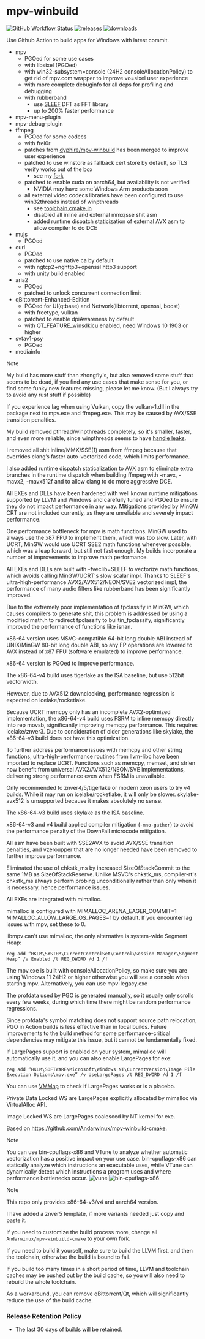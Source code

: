 # mpv-winbuild

[![GitHub Workflow Status](https://img.shields.io/github/actions/workflow/status/zhongfly/mpv-winbuild/mpv.yml?branch=main)](https://github.com/zhongfly/mpv-winbuild/actions)
[![releases](https://img.shields.io/github/v/release/zhongfly/mpv-winbuild)](https://github.com/zhongfly/mpv-winbuild/releases/latest)
[![downloads](https://img.shields.io/github/downloads/zhongfly/mpv-winbuild/total)](https://github.com/zhongfly/mpv-winbuild/releases)

Use Github Action to build apps for Windows with latest commit.

- mpv
  - PGOed for some use cases
  - with libsixel (PGOed)
  - with win32-subsystem=console (24H2 consoleAllocationPolicy) to get rid of mpv.com wrapper to improve vo=sixel user experience
  - with more complete debuginfo for all deps for profiling and debugging
  - with rubberband
    - use [SLEEF](https://github.com/shibatch/sleef) DFT as FFT library
    - up to 200% faster performance
- mpv-menu-plugin
- mpv-debug-plugin
- ffmpeg
  - PGOed for some codecs
  - with frei0r
  - patches from [dyphire/mpv-winbuild](https://github.com/dyphire/mpv-winbuild) has been merged to improve user experience
  - patched to use winstore as fallback cert store by default, so TLS verify works out of the box
    - see my [fork](https://github.com/Andarwinux/FFmpeg)
  - patched to enable cuda on aarch64, but availability is not verified
    - NVIDIA may have some Windows Arm products soon
  - all external video codecs libraries have been configured to use win32threads instead of winpthreads
    - see [toolchain.cmake.in](https://github.com/Andarwinux/mpv-winbuild-cmake/blob/master/toolchain.cmake.in#L13-L18)
    - disabled all inline and external mmx/sse shit asm
    - added runtime dispatch staticization of external AVX asm to allow compiler to do DCE
- mujs
  - PGOed
- curl
  - PGOed
  - patched to use native ca by default
  - with ngtcp2+nghttp3+openssl http3 support
  - with unity build enabled
- aria2
  - PGOed
  - patched to unlock concurrent connection limit
- qBittorrent-Enhanced-Edition
  - PGOed for UI(qtbase) and Network(libtorrent, openssl, boost)
  - with freetype, vulkan
  - patched to enable dpiAwareness by default
  - with QT_FEATURE_winsdkicu enabled, need Windows 10 1903 or higher
- svtav1-psy
  - PGOed
- mediainfo



> [!NOTE]
>
> My build has more stuff than zhongfly's, but also removed some stuff that seems to be dead, if you find any use cases that make sense for you, or find some funky new features missing, please let me know. (But I always try to avoid any rust stuff if possible)
>
> If you experience lag when using Vulkan, copy the vulkan-1.dll in the package next to mpv.exe and ffmpeg.exe. This may be caused by AVX/SSE transition penalties.
>
> My build removed pthread/winpthreads completely, so it's smaller, faster, and even more reliable, since winpthreads seems to have [handle leaks](https://libera.catirclogs.org/ffmpeg-devel/2025-09-17).
>
> I removed all shit inline/MMX/SSE(1) asm from ffmpeg because that overrides clang’s faster auto-vectorized code, which limits performance.
>
> I also added runtime dispatch staticalization to AVX asm to eliminate extra branches in the runtime dispatch when building ffmpeg with -mavx, -mavx2, -mavx512f and to allow clang to do more aggressive DCE.
>
> All EXEs and DLLs have been hardened with well known runtime mitigations supported by LLVM and Windows and carefully tuned and PGOed to ensure they do not impact performance in any way. Mitigations provided by MinGW CRT are not included currently, as they are unreliable and severely impact performance.
>
> One performance bottleneck for mpv is math functions. MinGW used to always use the x87 FPU to implement them, which was too slow. Later, with UCRT, MinGW would use UCRT SSE2 math functions whenever possible, which was a leap forward, but still not fast enough. My builds incorporate a number of improvements to improve math performance.
>
> All EXEs and DLLs are built with -fveclib=SLEEF to vectorize math functions, which avoids calling MinGW/UCRT's slow scalar impl. Thanks to [SLEEF](https://github.com/shibatch/sleef)'s ultra-high-performance AVX2/AVX512/NEON/SVE2 vectorized impl, the performance of many audio filters like rubberband has been significantly improved.
>
> Due to the extremely poor implementation of fpclassify in MinGW, which causes compilers to generate shit, this problem is addressed by using a modified math.h to redirect fpclassify to builtin_fpclassify, significantly improved the performance of functions like isnan.
>
> x86-64 version uses MSVC-compatible 64-bit long double ABI instead of UNIX/MinGW 80-bit long double ABI, so any FP operations are lowered to AVX instead of x87 FPU (software emulated) to improve performance.
>
> x86-64 version is PGOed to improve performance.
>
> The x86-64-v4 build uses tigerlake as the ISA baseline, but use 512bit vectorwidth.
>
> However, due to AVX512 downclocking, performance regression is expected on icelake/rocketlake.
>
> Because UCRT memcpy only has an incomplete AVX2-optimized implementation, the x86-64-v4 build uses FSRM to inline memcpy directly into rep movsb, significantly improving memcpy performance. This requires icelake/znver3. Due to consideration of older generations like skylake, the x86-64-v3 build does not have this optimization.
>
> To further address performance issues with memcpy and other string functions, ultra-high-performance routines from llvm-libc have been imported to replace UCRT. Functions such as memcpy, memset, and strlen now benefit from universal AVX2/AVX512/NEON/SVE implementations, delivering strong performance even when FSRM is unavailable.
>
> Only recommended to znver4/5/tigerlake or modern xeon users to try v4 builds. While it may run on icelake/rocketlake, it will only be slower. skylake-avx512 is unsupported because it makes absolutely no sense.
>
> The x86-64-v3 build uses skylake as the ISA baseline.
>
> x86-64-v3 and v4 build applied compiler mitigation (`-mno-gather`) to avoid the performance penalty of the DownFall microcode mitigation.
>
> All asm have been built with SSE2AVX to avoid AVX/SSE transition penalties, and vzeroupper that are no longer needed have been removed to further improve performance.
>
> Eliminated the use of chkstk_ms by increased SizeOfStackCommit to the same 1MB as SizeOfStackReserve. Unlike MSVC's chkstk_ms, compiler-rt's chkstk_ms always perform probing unconditionally rather than only when it is necessary, hence performance issues.
>
> All EXEs are integrated with mimalloc.
>
> mimalloc is configured with MIMALLOC_ARENA_EAGER_COMMIT=1 MIMALLOC_ALLOW_LARGE_OS_PAGES=1 by default. If you encounter lag issues with mpv, set these to 0.
>
> libmpv can't use mimalloc, the only alternative is system-wide Segment Heap:
> ```
> reg add “HKLM\SYSTEM\CurrentControlSet\Control\Session Manager\Segment Heap” /v Enabled /t REG_DWORD /d 1 /f
> ```
> The mpv.exe is built with consoleAllocationPolicy, so make sure you are using Windows 11 24H2 or higher otherwise you will see a console when starting mpv.
> Alternatively, you can use mpv-legacy.exe
>
> The profdata used by PGO is generated manually, so it usually only scrolls every few weeks, during which time there might be random performance regressions.
>
> Since profdata's symbol matching does not support source path relocation, PGO in Action builds is less effective than in local builds. Future improvements to the build method for some performance-critical dependencies may mitigate this issue, but it cannot be fundamentally fixed.
>
> If LargePages support is enabled on your system, mimalloc will automatically use it, and you can also enable LargePages for exe:
> ```
> reg add “HKLM\SOFTWARE\Microsoft\Windows NT\CurrentVersion\Image File Execution Options\mpv.exe” /v UseLargePages /t REG_DWORD /d 1 /f
> ```
> You can use [VMMap](https://learn.microsoft.com/en-us/sysinternals/downloads/vmmap) to check if LargePages works or is a placebo.
>
> Private Data Locked WS are LargePages explicitly allocated by mimalloc via VirtualAlloc API.
>
> Image Locked WS are LargePages coalesced by NT kernel for exe.

Based on <https://github.com/Andarwinux/mpv-winbuild-cmake>.

> [!NOTE]
>
> You can use bin-cpuflags-x86 and VTune to analyze whether automatic vectorization has a positive impact on your use case.
bin-cpuflags-x86 can statically analyze which instructions an executable uses, while VTune can dynamically detect which instructions a program uses and where performance bottlenecks occur.
> ![vune](vtune.png)
> ![bin-cpuflags-x86](bin-cpuflags-x86.png)

> [!NOTE]
>
> This repo only provides x86-64-v3/v4 and aarch64 version.
>
> I have added a znver5 template, if more variants needed just copy and paste it.
>
> If you need to customize the build process more, change all `Andarwinux/mpv-winbuild-cmake` to your own fork.
>
> If you need to build it yourself, make sure to build the LLVM first, and then the toolchain, otherwise the build is bound to fail.
>
> If you build too many times in a short period of time, LLVM and toolchain caches may be pushed out by the build cache, so you will also need to rebuild the whole toolchain.
>
> As a workaround, you can remove qBittorrent/Qt, which will significantly reduce the use of the build cache.

### Release Retention Policy

-   The last 30 days of builds will be retained.

